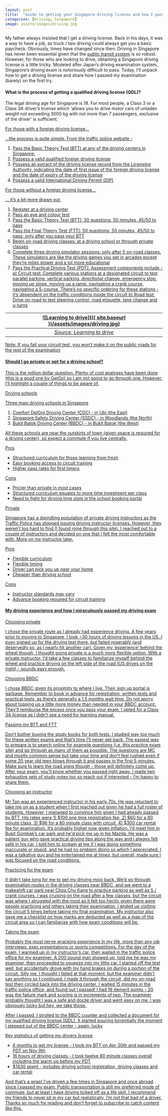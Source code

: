 ```yaml
---
layout: post
title:  "Guide to getting your Singapore driving license and how I passed mine in one go"
categories: [Driving, Singapore]
image: assets/images/driving.jpg
---
```

My father always insisted that I get a driving license. Back in his days, it was a way to have a job, as truck / taxi driving could always get you a basic paycheck. Obviously, times have changed since then. Driving in Singapore has never been essential given that the [public transit system](https://www.lta.gov.sg/content/ltagov/en/getting_around/public_transport/rail_network.html) is so robust. However, for those who are looking to drive, obtaining a Singapore driving license is a little tricky. Modeled after Japan’s driving examination system, Singapore’s driving exam is notoriously difficult to pass. Today, I’ll unpack how to get a driving license and share how I passed my examination (barely) on the first try.

#### What is the process of getting a qualified driving license (QDL)?

The legal driving age for Singapore is 18. For most people, a Class 3 or a Class 3A driver’s license which ‘allows you to drive motor cars of unladen weight not exceeding 3000 kg with not more than 7 passengers, exclusive of the driver’ is sufficient. 

<u> For those with a foreign driving license… <u>

…the process is quite simple. From the traffic police website -

1. Pass the Basic Theory Test (BTT) at any of the driving centers in Singapore;
2. Possess a valid qualified foreign driving license
3. Possess an extract of the driving license record from the Licensing Authority, indicating the date of first issue of the foreign driving license and the date of expiry of the driving license
4. Possess a valid International Driving Permit (IDP)

<u> For those without a foreign driving license… <u>

… it’s a bit more drawn out.
1. Register at a driving center
2. Pass an eye and colour test
3. Pass the Basic Theory Test (BTT): 50 questions, 50 minutes, 45/50 to pass
4. Pass the Final Theory Test (FTT):  50 questions, 50 minutes, 45/50 to pass; only after you pass your BTT
5. Begin on-road driving classes: at a driving school or through private classes
6. Complete three driving simulator sessions: only after 5 on-road classes. These simulators are like the driving games you get in arcades except they’re miles slower and a lot more educational
7. Pass the Practical Driving Test (PDT). Assessment components include -
    a) Circuit test: Complete various stations at a designated circuit to test parallel parking, vertical parking, directional change, emergency stop, moving up slope, moving up a ramp, navigating a crank course, navigating a S-course. There’s no specific ordering for these stations - it’s dependent on the traffic conditions inside the circuit
    b) Road test: Drive on-road to test steering control, road etiquette, lane change and u-turns

| ![Learning to drive]({{ site.baseurl }}/assets/images/driving.jpg)
|:--:| 
|  *Source: Learning to drive*  |

Note: If you fail your circuit test, you won’t make it on the public roads for the rest of the examination

#### Should I go private or opt for a driving school?

This is the million dollar question. Plenty of cost analyses have been done (this is a good one by GetGo) so I am not going to go through one. However, I’ll highlight a couple of things to be aware of.

<u> Driving schools <u>

Three main driving schools in Singapore
1. Comfort DelGro Driving Center (CDC) - in Ubi (the East)
2. Singapore Safety Driving Center (SSDC) - in Woodlands (the North)
3. Bukit Batok Driving Center (BBDC) - in Bukit Batok (the West)

All these schools are near the outskirts of town (given space is required for a driving center), so expect a commute if you live centrally.

Pros
+ Structured curriculum for those learning from fresh
+ Easy booking access to circuit training
+ Higher pass rates for first timers

Cons
+ Pricier than private in most cases
+ Structured curriculum equates to more time investment per class
+ Need to fight for driving time slots in the school booking portal

<u> Private <u>

Singapore has a dwindling population of private driving instructors as the Traffic Police has stopped issuing driving instructor licenses. However, they weren’t too hard to find (I found mine through this site). I reached out to a couple of instructors and decided on one that I felt the most comfortable with. More on my instructor later.

Pros
+ Flexible curriculum
+ Flexible timing
+ Driver can pick you up near your home
+ Cheaper than driving school

Cons
+ Instructor standards may vary
+ Advance booking required for circuit training

#### My driving experience and how I miraculously passed my driving exam

<u> Choosing private <u>

I chose the private route as I already had experience driving. A few years prior to moving to Singapore, I took ~30 hours of driving lessons in the US. I even signed up for the driving test there, but failed miserably (and deservedly so, as I nearly hit another car). Given my ‘experience’ behind the wheel though, I thought going private is a much more flexible option. With a private instructor, I’d take a few classes to familiarize myself behind the wheel and practice driving on the left side of the road (US drives on the right) - sounds easy enough.

<u> Choosing BBDC <u>

I chose BBDC given its proximity to where I live. Their sign up portal is garbage. Remember to book in advance for registration, written tests and practical tests, as there’s generally a 1.5 months wait time. Do not worry about topping up a little more money than needed in your BBDC account. They’ll reimburse the excess once you pass your exam. I opted for a Class 3A license as I didn’t see a need for learning manual.

<u> Passing my BTT and FTT <u>

Don’t bother buying the study books for both tests. I studied way too much for these written exams and that’s time I’ll never get back. The easiest way to prepare is to search online for example questions (i.e. this practice exam site) and go through as many of them as possible. The questions are MC and mostly common sense but take your time and don’t feel rushed even if some 20 year old teen blows through it and passes in the first 5 minutes. Make sure to learn the road signs though - those will definitely come up. After your exam, you’ll know whether you passed right away. I made two exhaustive sets of study notes too so reach out if interested - I’m happy to share them.

<u> Choosing an instructor <u>

Mr Tan was an experienced instructor in his early 70s. He was reluctant to take me on as a student when I first reached out given he had a full roster of students. However, I managed to convince him given I had already passed by BTT. His rates were 1) $100 one time registration fee, 2) $60 for a 80 minute class, 3) $96 for a 80 minute class with circuit, 4) $300 car rental fee for examination. It’s probably higher now given inflation. I’d meet him in Bukit Gombak’s car park and he'd pick me up in his Mazda. He was a patient guy who gave practical driving tips along the way and I always felt safe in his car. I told him to scream at me if I was doing something inaccurate or stupid, and he had no problem doing so which I appreciated. I was a talkative guy and he entertained me at times, but overall, made sure I was focused on the road conditions.

<u> Practicing for the exam <u>

It didn’t take long for me to get my driving mojo back. We’d go through examination routes in the driving classes near BBDC, and we went to a makeshift car park near Choa Chu Kang to practice parking as well as S / crank courses. I was cruising on the road after a few classes, but the circuit was where I struggled with the most as it felt too hectic given there were people practicing and others taking their examination.
I ended up visiting the circuit 5 times before taking my final examination. My instructor also gave me a checklist on how marks are deducted as well as a map of the circuit area so I can familiarize with how exam conditions will be.

<u> Taking the exam <u>

Probably the most nerve wracking experience in my life, more than any job interviews, exec presentations or sports competitions. For the day of the exam, I warmed up in my instructor’s car, then waited in the traffic police office for my examiner. A 200 pound man showed up, told me he was my examiner, then proceeded to squeeze into my little car. I started off the test well, but accidentally drove with my hand brakes on during a portion of the circuit. Silly me. I thought I failed at that moment, but the examiner didn’t say anything so I continued. I made it through the circuit, did my on-road test then circled back into the driving center. I waited 15 minutes in the traffic police office, and found out I passed! I had 18 demerit points - 20 was the failure mark and scoring is in increments of two. The examiner probably thought I was a safe and docile driver and went easy on me. I was obviously lucky but hey, we take those. 

After I passed, I strolled to the BBDC counter and collected a document for my qualified driving license (QDL). It started pouring torrentially the moment I stepped out of the BBDC center - again, lucky

<u> Key statistics of getting my drivers license <u>

+ 6 months to get my license - I took my BTT on Apr 30th and passed my PDT on Nov 9th
+ 16 hours of driving classes - I took twelve 80 minute classes overall including the warm up before my PDT
+ $1430 spent - includes driving school registration, driving classes and car rental

And that’s a wrap! I’ve driven a few times in Singapore and once abroad since I passed my exam. Public transportation is still my preferred mode of commute, but at least I have driving ticked off as a life skill. I recommend my friends to never sit in my car but realistically, I’m not that bad of a driver. Thanks so much for reading and don’t forget to subscribe to catch content like this.
